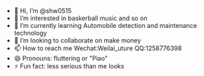 - 👋 Hi, I’m @shw0515
- 👀 I’m interested in baskerball music and so on
- 🌱 I’m currently learning Automobile detection and maintenance technology
- 💞️ I’m looking to collaborate on make money
- 📫 How to reach me Wechat:Weilai_uture QQ:1258776398
- 😄 Pronouns: fluttering or "Piao"
- ⚡ Fun fact: less serious than me looks

<!---
shw0515/shw0515 is a ✨ special ✨ repository because its `README.md` (this file) appears on your GitHub profile.
You can click the Preview link to take a look at your changes.
--->
